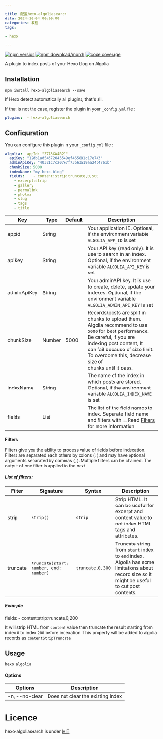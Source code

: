 ```yaml
---

title: 配置hexo-algoliasearch
date: 2024-10-04 00:00:00
categories: 教程
tags:

- hexo

---
```


[](https://github.com/LouisBarranqueiro/hexo-algoliasearch#hexo-algoliasearch)

[![npm version](https://camo.githubusercontent.com/9b0ab22707c489784060e036675bc88f10822d30edef729c3f64fe81c2c348fd/68747470733a2f2f696d672e736869656c64732e696f2f6e706d2f762f6865786f2d616c676f6c69617365617263683f7374796c653d666c61742d737175617265)](https://www.npmjs.com/package/hexo-algoliasearch) [![npm download/month](https://camo.githubusercontent.com/900816402f44f2808a4a34aa58ea1d17993f1381dc4a16db2f057bfded1c2660/68747470733a2f2f696d672e736869656c64732e696f2f6e706d2f646d2f6865786f2d616c676f6c69617365617263682e7376673f7374796c653d666c61742d737175617265)](https://www.npmjs.com/package/hexo-algoliasearch) [![code coverage](https://camo.githubusercontent.com/0c6302f0962662ee20c080d1f026c15c6389dbb42d9ae7e766a3143f1c0c493c/68747470733a2f2f696d672e736869656c64732e696f2f636f6465636f762f632f6769746875622f4c6f75697342617272616e71756569726f2f6865786f2d616c676f6c69617365617263683f7374796c653d666c61742d737175617265)](https://app.codecov.io/gh/LouisBarranqueiro/hexo-algoliasearch/tree/main)

A plugin to index posts of your Hexo blog on Algolia

## Installation

[](https://github.com/LouisBarranqueiro/hexo-algoliasearch#installation)

```
npm install hexo-algoliasearch --save
```

If Hexo detect automatically all plugins, that's all.

If that is not the case, register the plugin in your `_config.yml` file :

```yaml
plugins:  - hexo-algoliasearch
```

## Configuration

[](https://github.com/LouisBarranqueiro/hexo-algoliasearch#configuration)

You can configure this plugin in your `_config.yml` file :

```yaml
algolia:  appId: "Z7A3XW4R2I"
  apiKey: "12db1ad54372045549ef465881c17e743"
  adminApiKey: "40321c7c207e7f73b63a19aa24c4761b"
  chunkSize: 5000
  indexName: "my-hexo-blog"
  fields:    - content:strip:truncate,0,500
    - excerpt:strip
    - gallery
    - permalink
    - photos
    - slug
    - tags
    - title
```

| Key         | Type   | Default | Description                                                                                                                                                                                                                                               |
| ----------- | ------ | ------- | --------------------------------------------------------------------------------------------------------------------------------------------------------------------------------------------------------------------------------------------------------- |
| appId       | String |         | Your application ID. Optional, if the environment variable `ALGOLIA_APP_ID` is set                                                                                                                                                                        |
| apiKey      | String |         | Your API key (read only). It is use to search in an index. Optional, if the environment variable `ALGOLIA_API_KEY` is set                                                                                                                                 |
| adminApiKey | String |         | Your adminAPI key. It is use to create, delete, update your indexes. Optional, if the environment variable `ALGOLIA_ADMIN_API_KEY` is set                                                                                                                 |
| chunkSize   | Number | 5000    | Records/posts are split in chunks to upload them. Algolia recommend to use `5000` for best performance. Be careful, if you are indexing post content, It <br>can fail because of size limit. To overcome this, decrease size of <br>chunks until it pass. |
| indexName   | String |         | The name of the index in which posts are stored. Optional, if the environment variable `ALGOLIA_INDEX_NAME` is set                                                                                                                                        |
| fields      | List   |         | The list of the field names to index. Separate field name and filters with `:`. Read [Filters](https://github.com/LouisBarranqueiro/hexo-algoliasearch#filters) for more information                                                                      |

#### Filters

[](https://github.com/LouisBarranqueiro/hexo-algoliasearch#filters)

Filters give you the ability to process value of fields before indexation.
Filters are separated each others by colons (`:`) and may have optional arguments separated by commas (`,`).
Multiple filters can be chained. The output of one filter is applied to the next.

##### List of filters:

[](https://github.com/LouisBarranqueiro/hexo-algoliasearch#list-of-filters)

| Filter   | Signature                              | Syntax           | Description                                                                                                                                   |
| -------- | -------------------------------------- | ---------------- | --------------------------------------------------------------------------------------------------------------------------------------------- |
| strip    | `strip()`                              | `strip`          | Strip HTML. It can be useful for excerpt and content value to not index HTML tags and attributes.                                             |
| truncate | `truncate(start: number, end: number)` | `truncate,0,300` | Truncate string from `start` index to `end` index. Algolia has some limitations about record size so it might be useful to cut post contents. |

##### Example

[](https://github.com/LouisBarranqueiro/hexo-algoliasearch#example)

  fields:
    - content:strip:truncate,0,200

It will strip HTML from `content` value then truncate the result starting from index `0` to index `200` before indexation.
This property will be added to algolia records as `contentStripTruncate`

## Usage

[](https://github.com/LouisBarranqueiro/hexo-algoliasearch#usage)

```
hexo algolia
```

#### Options

[](https://github.com/LouisBarranqueiro/hexo-algoliasearch#options)

| Options        | Description                       |
| -------------- | --------------------------------- |
| -n, --no-clear | Does not clear the existing index |

# Licence

[](https://github.com/LouisBarranqueiro/hexo-algoliasearch#licence)

hexo-algoliasearch is under [MIT](https://github.com/LouisBarranqueiro/hexo-algoliasearch/blob/master/LICENSE)
